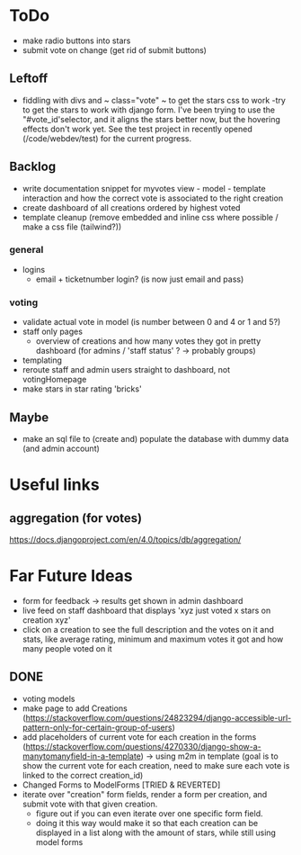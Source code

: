 # ToDo
- make radio buttons into stars
- submit vote on change (get rid of submit buttons)
## Leftoff
- fiddling with divs and ~ class="vote" ~ to get the stars css to work
    -try to get the stars to work with django form. I've been trying to use the "#vote_id'selector, and it aligns the stars better now, but the hovering effects don't work yet. See the test project in recently opened (/code/webdev/test) for the current progress.
## Backlog
- write documentation snippet for myvotes view - model - template interaction and how  the correct vote is associated to the right creation
- create dashboard of all creations ordered by highest voted
- template cleanup (remove embedded and inline css where possible / make a css file (tailwind?))
### general
 -  logins
    - email + ticketnumber login? (is now just email and pass)
### voting
- validate actual vote in model (is number between 0 and 4 or 1 and 5?)
- staff only pages
    -   overview of creations and how many votes they got in pretty dashboard (for admins / 'staff status' ? -> probably groups)
-   templating
-   reroute staff and admin users straight to dashboard, not votingHomepage
-   make stars in star rating 'bricks'

## Maybe
-   make an sql file to (create and) populate the database with dummy data (and admin account)

# Useful links
## aggregation (for votes)
https://docs.djangoproject.com/en/4.0/topics/db/aggregation/

# Far Future Ideas
- form for feedback -> results get shown in admin dashboard
- live feed on staff dashboard that displays 'xyz just voted x stars on creation xyz'
- click on a creation to see the full description and the votes on it and stats, like average rating, minimum and maximum votes it got and how many people voted on it

## DONE
-   voting models
- make page to add Creations (https://stackoverflow.com/questions/24823294/django-accessible-url-pattern-only-for-certain-group-of-users)
- add placeholders of current vote for each creation in the forms (https://stackoverflow.com/questions/4270330/django-show-a-manytomanyfield-in-a-template) -> using m2m in template (goal is to show the current vote for each creation, need to make sure each vote is linked to the correct creation_id)
- Changed Forms to ModelForms [TRIED & REVERTED]
- iterate over "creation" form fields, render a form per creation, and submit vote with that given creation.
    - figure out if you can even iterate over one specific form field.
    - doing it this way would make it so that each creation can be displayed in a list along with the amount of stars, while still using model forms